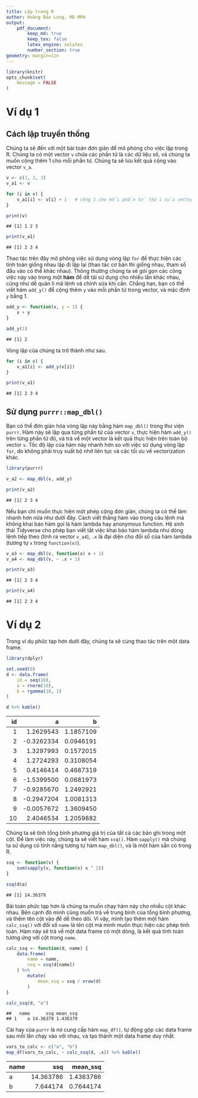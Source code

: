 ```yaml
---
title: Lặp trong R
author: Hoàng Bảo Long, MD MPH
output:
    pdf_document:
        keep_md: true
        keep_tex: false
        latex_engine: xelatex
        number_section: true
geometry: margin=1in
---
```



```r
library(knitr)
opts_chunk$set(
    message = FALSE
)
```

# Ví dụ 1

## Cách lặp truyền thống

Chúng ta sẽ đến với một bài toán đơn giản để mô phỏng cho việc lặp trong R. Chúng ta có một vector `v` chứa các phần tử là các dữ liệu số, và chúng ta muốn cộng thêm 1 cho mỗi phần tử. Chúng ta sẽ lưu kết quả cộng vào vector `v_a`.


```r
v <- c(1, 2, 3)
v_a1 <- v

for (i in v) {
    v_a1[i] <- v[i] + 1   # cộng 1 cho mỗi phần tử thứ i của vector v
}

print(v)
```

```
## [1] 1 2 3
```

```r
print(v_a1)
```

```
## [1] 2 3 4
```

Thao tác trên đây mô phỏng việc sử dụng vòng lặp `for` để thực hiện các tính toán giống nhau lặp đi lặp lại (thao tác cơ bản thì giống nhau, tham số đầu vào có thể khác nhau). Thông thường chúng ta sẽ gói gọn các công việc này vào trong một **hàm** để dễ tái sử dụng cho nhiều lần khác nhau, cũng như dễ quản lí mã lệnh và chỉnh sửa khi cần. Chẳng hạn, bạn có thể viết hàm `add_y()` để cộng thêm `y` vào mỗi phần tử trong vector, và mặc định `y` bằng 1.


```r
add_y <- function(x, y = 1) {
    x + y
}

add_y(1)
```

```
## [1] 2
```

Vòng lặp của chúng ta trở thành như sau.


```r
for (i in v) {
    v_a1[i] <- add_y(v[i])
}

print(v_a1)
```

```
## [1] 2 3 4
```

## Sử dụng `purrr::map_dbl()`

Bạn có thể đơn giản hóa vòng lặp này bằng hàm `map_dbl()` trong thư viện `purrr`. Hàm này sẽ lặp qua từng phần tử của vector `v`, thực hiện hàm `add_y()` trên từng phần tử đó, và trả về một vector là kết quả thực hiện trên toàn bộ vector `v`. Tốc độ lặp của hàm này nhanh hơn so với việc sử dụng vòng lặp `for`, do không phải truy xuất bộ nhớ liên tục và các tối ưu về vectorization khác.


```r
library(purrr)

v_a2 <- map_dbl(v, add_y)

print(v_a2)
```

```
## [1] 2 3 4
```

Nếu bạn chỉ muốn thực hiện một phép cộng đơn giản, chúng ta có thể làm nhanh hơn nữa như dưới đây. Cách viết thẳng hàm vào trong câu lệnh mà không khai báo hàm gọi là hàm lambda hay anonymous function. Hệ sinh thái Tidyverse cho phép bạn viết tắt việc khai báo hàm lambda như dòng lệnh tiếp theo (tính ra vector `v_a4`), `.x` là đại diện cho đối số của hàm lambda (tương tự `x` trong `function(x)`).


```r
v_a3 <- map_dbl(v, function(x) x + 1)
v_a4 <- map_dbl(v, ~ .x + 1)

print(v_a3)
```

```
## [1] 2 3 4
```

```r
print(v_a4)
```

```
## [1] 2 3 4
```


# Ví dụ 2

Trong ví dụ phức tạp hơn dưới đây, chúng ta sẽ cùng thao tác trên một data frame.


```r
library(dplyr)

set.seed(0)
d <- data.frame(
    id = seq(10),
    a = rnorm(10),
    b = rgamma(10, 1)
)

d %>% kable()
```



| id|          a|         b|
|--:|----------:|---------:|
|  1|  1.2629543| 1.1857109|
|  2| -0.3262334| 0.0946191|
|  3|  1.3297993| 0.1572015|
|  4|  1.2724293| 0.3108054|
|  5|  0.4146414| 0.4687319|
|  6| -1.5399500| 0.0681973|
|  7| -0.9285670| 1.2492921|
|  8| -0.2947204| 1.0081313|
|  9| -0.0057672| 1.3609450|
| 10|  2.4046534| 1.2059882|

Chúng ta sẽ tính tổng bình phương giá trị của tất cả các bản ghi trong một cột. Để làm việc này, chúng ta sẽ viết hàm `ssq()`. Hàm `sapply()` mà chúng ta sử dụng có tính năng tương tự hàm `map_dbl()`, và là một hàm sẵn có trong R.


```r
ssq <- function(v) {
    sum(sapply(v, function(x) x ^ 2))
}

ssq(d$a)
```

```
## [1] 14.36379
```

Bài toán phức tạp hơn là chúng ta muốn chạy hàm này cho nhiều cột khác nhau. Bên cạnh đó mình cũng muốn trả về trung bình của tổng bình phương, và thêm tên cột vào để dễ theo dõi. Vì vậy, mình tạo thêm một hàm `calc_ssq()` với đối số `name` là tên cột mà mình muốn thực hiện các phép tính toán. Hàm này sẽ trả về một data frame có một dòng, là kết quả tính toán tương ứng với cột trong `name`.


```r
calc_ssq <- function(d, name) {
    data.frame(
        name = name,
        ssq = ssq(d[name])
    ) %>%
        mutate(
            mean_ssq = ssq / nrow(d)
        )
}

calc_ssq(d, "a")
```

```
##   name      ssq mean_ssq
## 1    a 14.36379 1.436379
```

Cái hay của `purrr` là nó cung cấp hàm `map_df()`, tự động gộp các data frame sau mỗi lần chạy vào với nhau, và tạo thành một data frame duy nhất.


```r
vars_to_calc <- c("a", "b")
map_df(vars_to_calc, ~ calc_ssq(d, .x)) %>% kable()
```



|name |       ssq|  mean_ssq|
|:----|---------:|---------:|
|a    | 14.363786| 1.4363786|
|b    |  7.644174| 0.7644174|
